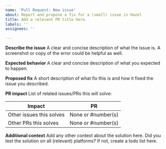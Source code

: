 ```yaml
---
name: 'Pull Request: New issue'
about: Report and propose a fix for a (small) issue in Hazel
title: Add a relevant PR title here.
labels: ''
assignees: ''

---
```


 **Describe the issue**
A clear and concise description of what the issue is.
A screenshot or copy of the error could be helpful as well.

 **Expected behavior**
A clear and concise description of what you expected to happen.

 **Proposed fix**
A short description of what fix this is and how it fixed the issue you described.

  **PR impact**
List of related issues/PRs this will solve:

 Impact                  | PR
------------------------ | ------
Other issues this solves | None or #number(s)
Other PRs this solves    | None or #number(s)

  **Additional context**
Add any other context about the solution here. Did you test the solution on all (relevant) platforms?
If not, create a todo list here.
